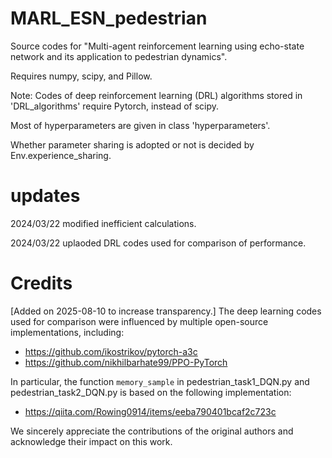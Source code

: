# MARL_ESN_pedestrian

Source codes for "Multi-agent reinforcement learning using echo-state network and its application to pedestrian dynamics".

Requires numpy, scipy, and Pillow.

Note: Codes of deep reinforcement learning (DRL) algorithms stored in 'DRL_algorithms' require Pytorch, instead of scipy.

Most of hyperparameters are given in class 'hyperparameters'.

Whether parameter sharing is adopted or not is decided by Env.experience_sharing.

# updates

2024/03/22 modified inefficient calculations.

2024/03/22 uplaoded DRL codes used for comparison of performance.


# Credits
[Added on 2025-08-10 to increase transparency.]
The deep learning codes used for comparison were influenced by multiple open-source implementations, including:

- https://github.com/ikostrikov/pytorch-a3c  
- https://github.com/nikhilbarhate99/PPO-PyTorch  

In particular, the function `memory_sample` in pedestrian_task1_DQN.py and pedestrian_task2_DQN.py is based on the following implementation:

- https://qiita.com/Rowing0914/items/eeba790401bcaf2c723c  

We sincerely appreciate the contributions of the original authors and acknowledge their impact on this work.
